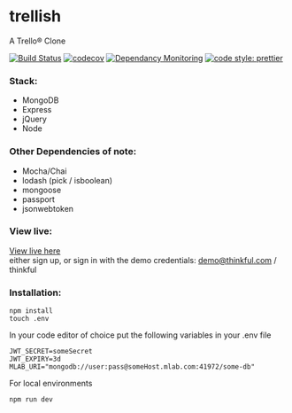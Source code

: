 # trellish

A Trello® Clone

[![Build Status](https://travis-ci.org/rcmaples/trellish.svg?branch=master)](https://travis-ci.org/rcmaples/trellish)
[![codecov](https://codecov.io/gh/rcmaples/trellish/branch/master/graph/badge.svg)](https://codecov.io/gh/rcmaples/trellish)
[![Dependancy Monitoring](https://badgen.net/badge//dependabot/green?icon=dependabot)](https://dependabot.com/)
[![code style: prettier](https://img.shields.io/badge/code_style-prettier-ff69b4.svg?style=flat-square)](https://github.com/prettier/prettier)

### Stack:

- MongoDB
- Express
- jQuery
- Node

### Other Dependencies of note:

- Mocha/Chai
- lodash (pick / isboolean)
- mongoose
- passport
- jsonwebtoken

### View live:

[View live here](https://trellish.herokuapp.com)\
either sign up, or sign in with the demo credentials:
demo@thinkful.com / thinkful

### Installation:

```
npm install
touch .env
```

In your code editor of choice put the following variables in your .env file

```
JWT_SECRET=someSecret
JWT_EXPIRY=3d
MLAB_URI="mongodb://user:pass@someHost.mlab.com:41972/some-db"
```

For local environments

```
npm run dev
```
